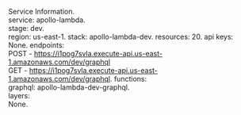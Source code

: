 Service Information.     
service: apollo-lambda.   
stage: dev.   
region: us-east-1. 
stack: apollo-lambda-dev. 
resources: 20. 
api keys:  
None. 
endpoints:  
POST - https://i1pog7svla.execute-api.us-east-1.amazonaws.com/dev/graphql  
GET - https://i1pog7svla.execute-api.us-east-1.amazonaws.com/dev/graphql. 
functions:      
graphql: apollo-lambda-dev-graphql.    
layers:    
None.     
 
